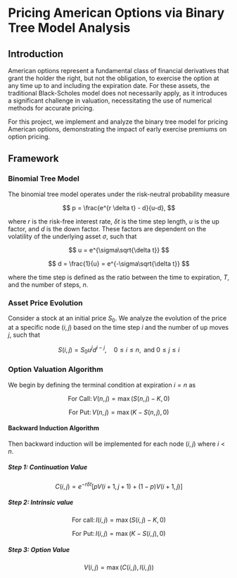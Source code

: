 # Pricing American Options via Binary Tree Model Analysis

## Introduction
American options represent a fundamental class of financial derivatives that grant the holder the right, but not the obligation, to exercise the option at any time up to and including the expiration date. For these assets, the traditional Black-Scholes model does not necessarily apply, as it introduces a significant challenge in valuation, necessitating the use of numerical methods for accurate pricing.

For this project, we implement and analyze the binary tree model for pricing American options, demonstrating the impact of early exercise premiums on option pricing.

## Framework
### Binomial Tree Model
The binomial tree model operates under the risk-neutral probability measure 

$$
p = \frac{e^{r \delta t} - d}{u-d},
$$

where $r$ is the risk-free interest rate, $\delta t$ is the time step length, $u$ is the up factor, and $d$ is the down factor. These factors are dependent on the volatility of the underlying asset $\sigma$, such that

$$
u = e^{\sigma\sqrt{\delta t}}
$$

$$
d = \frac{1}{u} = e^{-\sigma\sqrt{\delta t}}
$$

where the time step is defined as the ratio between the time to expiration, $T$, and the number of steps, $n$. 

### Asset Price Evolution
Consider a stock at an initial price $S_0$. We analyze the evolution of the price at a specific node $(i,j)$ based on the time step $i$ and the number of up moves $j$, such that

$$ 
S(i,j) = S_0 u^j d^{i-j}, \quad 0\leq i \leq n, \text{ and } 0\leq j\leq i
$$

### Option Valuation Algorithm
We begin by defining the terminal condition at expiration $i=n$ as

$$
\text{For Call:}\, V(n,j) = \max{(S(n,j) - K, 0)}
$$

$$
\text{For Put:}\, V(n, j) = \max{(K - S(n,j), 0)}
$$

#### Backward Induction Algorithm
Then backward induction will be implemented for each node $(i,j)$ where $i < n$.

##### Step 1: Continuation Value

$$ 
C(i, j) = e^{-r\delta t} [p V(i+1, j+1) + (1-p)V(i+1, j)]
$$ 

##### Step 2: Intrinsic value

$$
\text{For call:}\, I(i,j) = \max{(S(i,j)-K, 0)}
$$

$$
\text{For Put:}\, I(i,j) = \max{(K- S(i,j), 0)}
$$

##### Step 3: Option Value

$$
V(i,j) = \max{(C(i,j), I(i,j))}
$$

